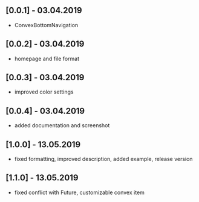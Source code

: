 ## [0.0.1] - 03.04.2019

* ConvexBottomNavigation

## [0.0.2] - 03.04.2019

* homepage and file format

## [0.0.3] - 03.04.2019

* improved color settings

## [0.0.4] - 03.04.2019

* added documentation and screenshot

## [1.0.0] - 13.05.2019

* fixed formatting, improved description, added example, release version 

## [1.1.0] - 13.05.2019

* fixed conflict with Future, customizable convex item
